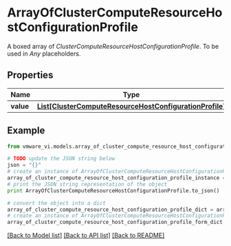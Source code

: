 # ArrayOfClusterComputeResourceHostConfigurationProfile

A boxed array of *ClusterComputeResourceHostConfigurationProfile*. To be used in *Any* placeholders. 

## Properties
Name | Type | Description | Notes
------------ | ------------- | ------------- | -------------
**value** | [**List[ClusterComputeResourceHostConfigurationProfile]**](ClusterComputeResourceHostConfigurationProfile.md) |  | 

## Example

```python
from vmware_vi.models.array_of_cluster_compute_resource_host_configuration_profile import ArrayOfClusterComputeResourceHostConfigurationProfile

# TODO update the JSON string below
json = "{}"
# create an instance of ArrayOfClusterComputeResourceHostConfigurationProfile from a JSON string
array_of_cluster_compute_resource_host_configuration_profile_instance = ArrayOfClusterComputeResourceHostConfigurationProfile.from_json(json)
# print the JSON string representation of the object
print ArrayOfClusterComputeResourceHostConfigurationProfile.to_json()

# convert the object into a dict
array_of_cluster_compute_resource_host_configuration_profile_dict = array_of_cluster_compute_resource_host_configuration_profile_instance.to_dict()
# create an instance of ArrayOfClusterComputeResourceHostConfigurationProfile from a dict
array_of_cluster_compute_resource_host_configuration_profile_form_dict = array_of_cluster_compute_resource_host_configuration_profile.from_dict(array_of_cluster_compute_resource_host_configuration_profile_dict)
```
[[Back to Model list]](../README.md#documentation-for-models) [[Back to API list]](../README.md#documentation-for-api-endpoints) [[Back to README]](../README.md)


